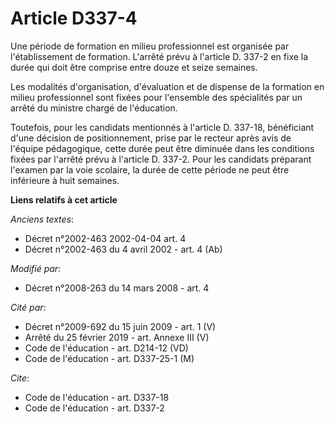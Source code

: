 # Article D337-4

Une période de formation en milieu professionnel est organisée par l'établissement de formation. L'arrêté prévu à l'article
D. 337-2 en fixe la durée qui doit être comprise entre douze et seize semaines. 

Les modalités d'organisation, d'évaluation et de dispense de la formation en milieu professionnel sont fixées pour l'ensemble
des spécialités par un arrêté du ministre chargé de l'éducation. 

Toutefois, pour les candidats mentionnés à l'article D. 337-18, bénéficiant d'une décision de positionnement, prise par le
recteur après avis de l'équipe pédagogique, cette durée peut être diminuée dans les conditions fixées par l'arrêté prévu à
l'article D. 337-2. Pour les candidats préparant l'examen par la voie scolaire, la durée de cette période ne peut être
inférieure à huit semaines.

**Liens relatifs à cet article**

_Anciens textes_:

  - Décret n°2002-463 2002-04-04 art. 4
  - Décret n°2002-463 du 4 avril 2002 - art. 4 (Ab)

_Modifié par_:

  - Décret n°2008-263 du 14 mars 2008 - art. 4

_Cité par_:

  - Décret n°2009-692 du 15 juin 2009 - art. 1 (V)
  - Arrêté du 25 février 2019 - art. Annexe III (V)
  - Code de l'éducation - art. D214-12 (VD)
  - Code de l'éducation - art. D337-25-1 (M)

_Cite_:

  - Code de l'éducation - art. D337-18
  - Code de l'éducation - art. D337-2
